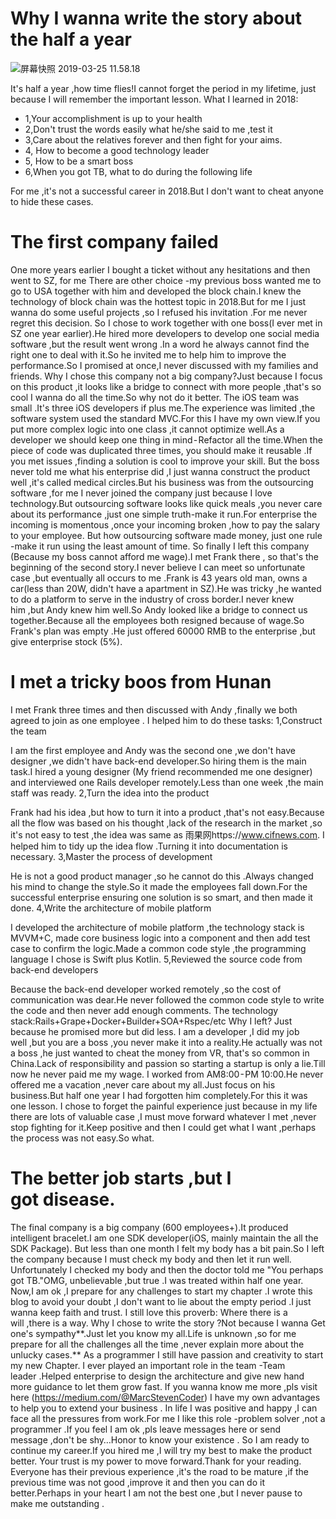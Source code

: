 # Why I wanna write the story about the half a year
![屏幕快照 2019-03-25 11.58.18](media/15536465513033/%E5%B1%8F%E5%B9%95%E5%BF%AB%E7%85%A7%202019-03-25%2011.58.18.png)

It's half a year ,how time flies!I cannot forget the period in my lifetime, just because I will remember the important lesson.
What I learned in 2018:

* 1,Your accomplishment is up to your health
* 2,Don't trust the words easily what he/she said to me ,test it
* 3,Care about the relatives forever and then fight for your aims.
* 4, How to become a good technology leader
* 5, How to be a smart boss
* 6,When you got TB, what to do during the following life

For me ,it's not a successful career in 2018.But I don't want to cheat anyone to hide these cases.
# The first company failed
One more years earlier I bought a ticket without any hesitations and then went to SZ, for me There are other choice -my previous boss wanted me to go to USA together with him and developed the block chain.I knew the technology of block chain was the hottest topic in 2018.But for me I just wanna do some useful projects ,so I refused his invitation .For me never regret this decision.
So I chose to work together with one boss(I ever met in SZ one year earlier).He hired more developers to develop one social media software ,but the result went wrong .In a word he always cannot find the right one to deal with it.So he invited me to help him to improve the performance.So I promised at once,I never discussed with my families and friends.
Why I chose this company not a big company?Just because I focus on this product ,it looks like a bridge to connect with more people ,that's so cool I wanna do all the time.So why not do it better.
The iOS team was small .It's three iOS developers if plus me.The experience was limited ,the software system used the standard MVC.For this I have my own view.If you put more complex logic into one class ,it cannot optimize well.As a developer we should keep one thing in mind - Refactor all the time.When the piece of code was duplicated three times, you should make it reusable .If you met issues ,finding a solution is cool to improve your skill.
But the boss never told me what his enterprise did ,I just wanna construct the product well ,it's called medical circles.But his business was from the outsourcing software ,for me I never joined the company just because I love technology.But outsourcing software looks like quick meals ,you never care about its performance ,just one simple truth-make it run.For enterprise the incoming is momentous ,once your incoming broken ,how to pay the salary to your employee. But how outsourcing software made money, just one rule -make it run using the least amount of time.
So finally I left this company (Because my boss cannot afford me wage).I met Frank there , so that's the beginning of the second story.I never believe I can meet so unfortunate case ,but eventually all occurs to me .Frank is 43 years old man, owns a car(less than 20W, didn't have a apartment in SZ).He was tricky ,he wanted to do a platform to serve in the industry of cross border.I never knew him ,but Andy knew him well.So Andy looked like a bridge to connect us together.Because all the employees both resigned because of wage.So Frank's plan was empty .He just offered 60000 RMB to the enterprise ,but give enterprise stock (5%).
# I met a tricky boos from Hunan
I met Frank three times and then discussed with Andy ,finally we both agreed to join as one employee .
I helped him to do these tasks:
1,Construct the team

I am the first employee and Andy was the second one ,we don't have designer ,we didn't have back-end developer.So hiring them is the main task.I hired a young designer (My friend recommended me one designer) and interviewed one Rails developer remotely.Less than one week ,the main staff was ready.
2,Turn the idea into the product

Frank had his idea ,but how to turn it into a product ,that's not easy.Because all the flow was based on his thought ,lack of the research in the market ,so it's not easy to test ,the idea was same as 雨果网https://www.cifnews.com.
I helped him to tidy up the idea flow .Turning it into documentation is necessary.
3,Master the process of development

He is not a good product manager ,so he cannot do this .Always changed his mind to change the style.So it made the employees fall down.For the successful enterprise ensuring one solution is so smart, and then made it done.
4,Write the architecture of mobile platform

I developed the architecture of mobile platform ,the technology stack is MVVM+C, made core business logic into a component and then add test case to confirm the logic.Made a common code style ,the programming language I chose is Swift plus Kotlin.
5,Reviewed the source code from back-end developers

Because the back-end developer worked remotely ,so the cost of communication was dear.He never followed the common code style to write the code and then never add enough comments.
The technology stack:Rails+Grape+Docker+Builder+SOA+Rspec/etc
Why I left?
Just because he promised more but did less. I am a developer ,I did my job well ,but you are a boss ,you never make it into a reality.He actually was not a boss ,he just wanted to cheat the money from VR, that's so common in China.Lack of responsibility and passion so starting a startup is only a lie.Till now he never paid me my wage.
I worked from AM8:00 - PM 10:00.He never offered me a vacation ,never care about my all.Just focus on his business.But half one year I had forgotten him completely.For this it was one lesson.
I chose to forget the painful experience just because in my life there are lots of valuable case ,I must move forward whatever I met ,never stop fighting for it.Keep positive and then I could get what I want ,perhaps the process was not easy.So what.
# The better job starts ,but I got disease.
The final company is a big company (600 employees+).It produced intelligent bracelet.I am one SDK developer(iOS, mainly maintain the all the SDK Package).
But less than one month I felt my body has a bit pain.So I left the company because I must check my body and then let it run well.
Unfortunately I checked my body and then the doctor told me "You perhaps got TB."OMG, unbelievable ,but true .I was treated within half one year.
Now,I am ok ,I prepare for any challenges to start my chapter .I wrote this blog to avoid your doubt ,I don't want to lie about the empty period .I just wanna keep faith and trust.
I still love this proverb:
Where there is a will ,there is a way.
Why I chose to write the story ?Not because I wanna Get one's sympathy**.Just let you know my all.Life is unknown ,so for me prepare for all the challenges all the time ,never explain more about the unlucky cases.**
As a programmer I still have passion and creativity to start my new Chapter.
I ever played an important role in the team -Team leader .Helped enterprise to design the architecture and give new hand more guidance to let them grow fast.
If you wanna know me more ,pls visit here (https://medium.com/@MarcStevenCoder)
I have my own advantages to help you to extend your business .
In life I was positive and happy ,I can face all the pressures from work.For me I like this role -problem solver ,not a programmer .If you feel I am ok ,pls leave messages here or send message ,don't be shy…Honor to know your existence .
So I am ready to continue my career.If you hired me ,I will try my best to make the product better. Your trust is my power to move forward.Thank for your reading.
Everyone has their previous experience ,it's the road to be mature ,if the previous time was not good ,improve it and then you can do it better.Perhaps in your heart I am not the best one ,but I never pause to make me outstanding .

